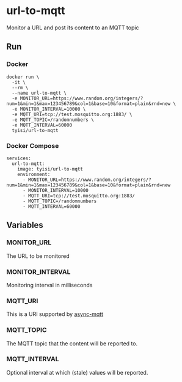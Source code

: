 # url-to-mqtt

Monitor a URL and post its content to an MQTT topic

## Run

### Docker

```
docker run \
  -it \
  --rm \
  --name url-to-mqtt \
  -e MONITOR_URL=https://www.random.org/integers/?num=1&min=1&max=123456789&col=1&base=10&format=plain&rnd=new \
  -e MONITOR_INTERVAL=10000 \
  -e MQTT_URI=tcp://test.mosquitto.org:1883/ \
  -e MQTT_TOPIC=/randomnumbers \
  -e MQTT_INTERVAL=60000
  tyisi/url-to-mqtt
```

### Docker Compose

```
services:
  url-to-mqtt:
    image: tyisi/url-to-mqtt
    environment:
      - MONITOR_URL=https://www.random.org/integers/?num=1&min=1&max=123456789&col=1&base=10&format=plain&rnd=new
      - MONITOR_INTERVAL=10000
      - MQTT_URI=tcp://test.mosquitto.org:1883/
      - MQTT_TOPIC=/randomnumbers
      - MQTT_INTERVAL=60000
```

## Variables

### MONITOR_URL

The URL to be monitored

### MONITOR_INTERVAL

Monitoring interval in milliseconds

### MQTT_URI

This is a URI supported by [async-mqtt](https://github.com/mqttjs/async-mqtt)

### MQTT_TOPIC

The MQTT topic that the content will be reported to.

### MQTT_INTERVAL

Optional interval at which (stale) values will be reported.
